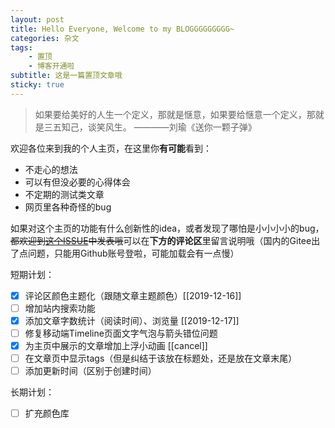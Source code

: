 ```yaml
---
layout: post
title: Hello Everyone, Welcome to my BLOGGGGGGGGG~
categories: 杂文
tags: 
    - 置顶
    - 博客开通啦
subtitle: 这是一篇置顶文章哦
sticky: true
---
```


> 如果要给美好的人生一个定义，那就是惬意，如果要给惬意一个定义，那就是三五知己，谈笑风生。 ————刘瑜《送你一颗子弹》

欢迎各位来到我的个人主页，在这里你**有可能**看到：

- 不走心的想法
- 可以有但没必要的心得体会
- 不定期的测试类文章
- 网页里各种奇怪的bug

如果对这个主页的功能有什么创新性的idea，或者发现了哪怕是小小小小的bug，~~都欢迎到[这个ISSUE](https://github.com/qiutongxue/qiutongxue.github.io/issues)中发表哦~~可以在**下方的评论区**里留言说明哦（国内的Gitee出了点问题，只能用Github账号登啦，可能加载会有一点慢）

短期计划：

- [x] 评论区颜色主题化（跟随文章主题颜色）[[2019-12-16]]
- [ ] 增加站内搜索功能
- [x] 添加文章字数统计（阅读时间）、浏览量 [[2019-12-17]]
- [ ] 修复移动端Timeline页面文字气泡与箭头错位问题
- [x] 为主页中展示的文章增加上浮小动画 [[cancel]]
- [ ] 在文章页中显示tags（但是纠结于该放在标题处，还是放在文章末尾）
- [ ] 添加更新时间（区别于创建时间）

长期计划：

- [ ] 扩充颜色库